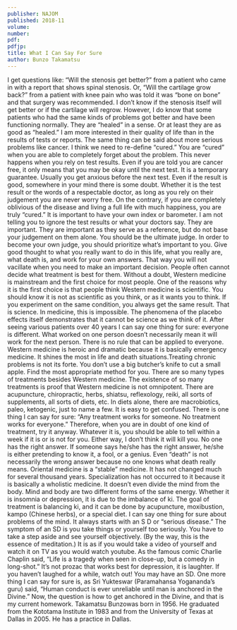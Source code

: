 ```yaml
---
publisher: NAJOM
published: 2018-11
volume:
number:
pdf:
pdfjp:
title: What I Can Say For Sure
author: Bunzo Takamatsu
---
```


I get questions like: “Will the stenosis get better?” from a patient who came in with a report that shows spinal stenosis. Or, “Will the cartilage grow back?” from a patient with knee pain who was told it was “bone on bone” and that surgery was recommended.<!--more--> I don’t know if the stenosis itself will get better or if the cartilage will regrow. However, I do know that some patients who had the same kinds of problems got better and have been functioning normally. They are “healed” in a sense. Or at least they are as good as “healed.” I am more interested in their quality of life than in the results of tests or reports. The same thing can be said about more serious problems like cancer. I think we need to re-define “cured.” You are “cured” when you are able to completely forget about the problem. This never happens when you rely on test results. Even if you are told you are cancer free, it only means that you may be okay until the next test. It is a temporary guarantee. Usually you get anxious before the next test. Even if the result is good, somewhere in your mind there is some doubt. Whether it is the test result or the words of a respectable doctor, as long as you rely on their judgement you are never worry free. On the contrary, if you are completely oblivious of the disease and living a full life with much happiness, you are truly “cured.” It is important to have your own index or barometer. I am not telling you to ignore the test results or what your doctors say. They are important. They are important as they serve as a reference, but do not base your judgement on them alone. You should be the ultimate judge. In order to become your own judge, you should prioritize what’s important to you. Give good thought to what you really want to do in this life, what you really are, what death is, and work for your own answers. That way you will not vacillate when you need to make an important decision. People often cannot decide what treatment is best for them. Without a doubt, Western medicine is mainstream and the first choice for most people. One of the reasons why it is the first choice is that people think Western medicine is scientific. You should know it is not as scientific as you think, or as it wants you to think. If you experiment on the same condition, you always get the same result. That is science. In medicine, this is impossible. The phenomena of the placebo effects itself demonstrates that it cannot be science as we think of it. After seeing various patients over 40 years I can say one thing for sure: everyone is different. What worked on one person doesn’t necessarily mean it will work for the next person. There is no rule that can be applied to everyone. Western medicine is heroic and dramatic because it is basically emergency medicine. It shines the most in life and death situations.Treating chronic problems is not its forte. You don’t use a big butcher’s knife to cut a small apple. Find the most appropriate method for you. There are so many types of treatments besides Western medicine. The existence of so many treatments is proof that Western medicine is not omnipotent. There are acupuncture, chiropractic, herbs, shiatsu, reflexology, reiki, all sorts of supplements, all sorts of diets, etc. In diets alone, there are macrobiotics, paleo, ketogenic, just to name a few. It is easy to get confused. There is one thing I can say for sure: “Any treatment works for someone. No treatment works for everyone.” Therefore, when you are in doubt of one kind of treatment, try it anyway. Whatever it is, you should be able to tell within a week if it is or is not for you. Either way, I don’t think it will kill you. No one has the right answer. If someone says he/she has the right answer, he/she is either pretending to know it, a fool, or a genius. Even “death” is not necessarily the wrong answer because no one knows what death really means. Oriental medicine is a “stable” medicine. It has not changed much for several thousand years. Specialization has not occurred to it because it is basically a wholistic medicine. It doesn’t even divide the mind from the body. Mind and body are two different forms of the same energy. Whether it is insomnia or depression, it is due to the imbalance of ki. The goal of treatment is balancing ki, and it can be done by acupuncture, moxibustion, kampo (Chinese herbs), or a special diet. I can say one thing for sure about problems of the mind. It always starts with an S D or “serious disease.” The symptom of an SD is you take things or yourself too seriously. You have to take a step aside and see yourself objectively. (By the way, this is the essence of meditation.) It is as if you would take a video of yourself and watch it on TV as you would watch youtube. As the famous comic Charlie Chaplin said, “Life is a tragedy when seen in close-up, but a comedy in long-shot.” It’s not prozac that works best for depression, it is laughter. If you haven’t laughed for a while, watch out! You may have an SD. One more thing I can say for sure is, as Sri Yukteswar (Paramahansa Yogananda’s guru) said, “Human conduct is ever unreliable until man is anchored in the Divine.” Now, the question is how to get anchored in the Divine, and that is my current homework. Takamatsu Bunzowas born in 1956. He graduated from the Kototama Institute in 1983 and from the University of Texas at Dallas in 2005. He has a practice in Dallas.
